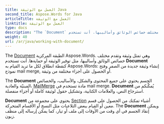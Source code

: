 ```yaml
---
title: العمل مع الوثيقة Java
second_title: Aspose.Words for Java
articleTitle: العمل مع الوثيقة
linktitle: العمل مع الوثيقة
type: docs
description: "The `Document` ويقدم الفصل مختلف خصائص الوثائق وأساليبها. أنت تستخدم `Document` كنقطة انطلاق لكل ما تريد القيام به Aspose.Words for Java. The `Document` الجسم يمكن أن يُنقذ إلى ملف أو مجرى ويُرسل أيضاً إلى منظف."
weight: 40
url: /ar/java/working-with-document/
---
```


The [Document](https://reference.aspose.com/words/java/com.aspose.words/document/) الطبقة المركزية Aspose.Words. وهي تمثل وثيقة وتقدم مختلف خصائص الوثائق وأساليبها، مثل توفير الوثيقة أو حمايةها. أنت تستخدم **Document** كنقطة انطلاق لكل ما تريد القيام به Aspose.Words: إنشاء وثيقة جديدة من الصفر وفتح نموذج mail merge, أو الحصول على أجزاء مختلفة من وثيقة.

The **Document** الجسم يحتوي على جميع المحتوى والشكل، والأساليب، والخصائص المبنيّة والعادية، [MailMerge](https://reference.aspose.com/words/java/com.aspose.words/mailmerge/) مادة تستخدم في mail merge. **Document** يُمكِّنكم من استرجاع النص، والعلامات الكتابية، وتشكيل حقول لوثيقة كاملة أو أجزاء منفصلة.

**Document** يحتوي على مجموعة من [Section](https://reference.aspose.com/words/java/com.aspose.words/section/) أشياء تمكنك من الحصول على قسم معين أو القيام ببعض التلاعبات مثل النسخ أو الأقسام المتحركة. The **Document** ويمكن إنقاذ الجسم في أي وقت من الأوقات إلى ملف أو تيار، كما يمكن إرساله إلى منظف زبون.
